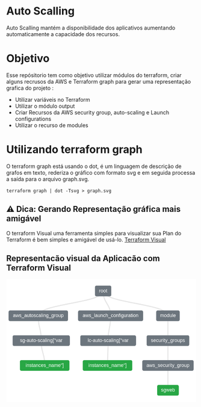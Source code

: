 # Auto Scalling

Auto Scalling mantém a disponibilidade dos aplicativos aumentando automaticamente a capacidade dos recursos.

#  Objetivo
Esse repósitorio tem como objetivo utilizar módulos do terraform, criar alguns recrusos da AWS e Terraform graph para gerar uma representação grafica do projeto :
- Utilizar variáveis no Terraform
- Utilizar o módulo output
- Criar Recursos da AWS security group, auto-scaling e Launch configurations
- Utilizar o recurso de modules 


# Utilizando terraform graph 
O terraform graph está usando o dot, é um linguagem de descrição de grafos em texto, rederiza o gráfico com formato svg e em seguida processa a saída para o arquivo graph.svg.
````
terraform graph | dot -Tsvg > graph.svg
````

## ⚠️ Dica: Gerando Representação gráfica mais amigável
O terraform Visual uma ferramenta simples para visualizar sua Plan do Terraform é bem simples e amigável de usá-lo.
[Terraform Visual](https://hieven.github.io/terraform-visual)


## Representacão visual da Aplicacão com Terraform Visual 

![](https://github.com/kadeguilherme/Terraform/blob/main/auto_scaling/terradorm-visual.png)
